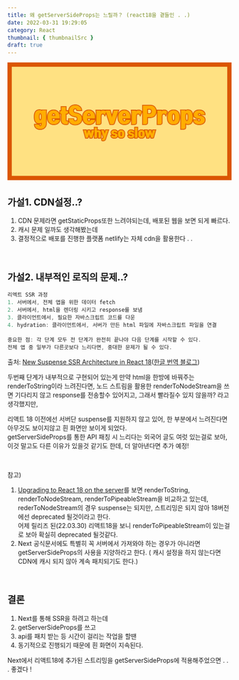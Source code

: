 ```yaml
---
title: 왜 getServerSideProps는 느릴까？ (react18을 곁들인 . .)
date: 2022-03-31 19:29:05
category: React
thumbnail: { thumbnailSrc }
draft: true
---
```


![](../../assets/getServerProp.png)

## 가설1. CDN설정..?

1. CDN 문제라면 getStaticProps또한 느려야되는데, 배포된 웹을 보면 되게 빠르다.
2. 캐시 문제 일까도 생각해봤는데
3. 결정적으로 배포를 진행한 플랫폼 netlify는 자체 cdn을 활용한다 . .

<br>

## 가설2. 내부적인 로직의 문제..?

```jsx
리엑트 SSR 과정
1. 서버에서, 전체 앱을 위한 데이터 fetch
2. 서버에서, html을 렌더링 시키고 response를 보냄
3. 클라이언트에서, 필요한 자바스크립트 코드를 다운
4. hydration: 클라이언트에서, 서버가 만든 html 파일에 자바스크립트 파일을 연결

중요한 점: 각 단계 모두 전 단계가 완전히 끝나야 다음 단계를 시작할 수 있다.
전체 앱 중 일부가 다른곳보다 느리다면, 중대한 문제가 될 수 있다.
```

출처: [New Suspense SSR Architecture in React 18](https://github.com/reactwg/react-18/discussions/37)([한글 번역 블로그](https://velog.io/@jay/React-18-%EB%B3%80%EA%B2%BD%EC%A0%90))

두번째 단계가 내부적으로 구현되어 있는게 만약 html을 한방에 바꿔주는 renderToString이라 느려진다면, 노드 스트림을 활용한 renderToNodeStream을 쓰면 기다리지 않고 response를 전송할수 있어지고, 그래서 빨라질수 있지 않을까? 라고 생각했지만,

리액트 18 이전에선 서버단 suspense를 지원하지 않고 있어, 한 부분에서 느려진다면 아무것도 보이지않고 흰 화면만 보이게 되었다.  
getServerSideProps를 통한 API 패칭 시 느리다는 외국어 글도 여럿 있는걸로 보아, 이것 말고도 다른 이유가 있을것 같기도 한데, 더 알아낸다면 추가 예정!

<br>

참고)

1. [Upgrading to React 18 on the server](https://github.com/reactwg/react-18/discussions/22)를 보면 renderToString, renderToNodeStream, renderToPipeableStream을 비교하고 있는데,
   rederToNodeStream의 경우 suspense는 되지만, 스트리밍은 되지 않아 18버전에선 deprecated 될것이라고 한다.  
   어제 릴리즈 된(22.03.30) 리액트18을 보니 renderToPipeableStream이 있는걸로 보아 확실히 deprecated 될것같다.
2. Next 공식문서에도 특별히 꼭 서버에서 가져와야 하는 경우가 아니라면 getServerSideProps의 사용을 지양하라고 한다. ( 캐시 설정을 하지 않는다면 CDN에 캐시 되지 않아 계속 패치되기도 한다.)

<br>

## 결론

1. Next를 통해 SSR을 하려고 하는데
2. getServerSideProps를 쓰고
3. api를 패치 받는 등 시간이 걸리는 작업을 할땐
4. 동기적으로 진행되기 때문에 흰 화면이 지속된다.

Next에서 리액트18에 추가된 스트리밍을 getServerSideProps에 적용해주었으면 . . . 좋겠다 !

<br>
